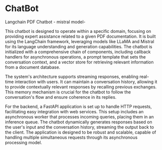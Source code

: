 # ChatBot
Langchain PDF Chatbot - mistral model-

This chatbot is designed to operate within a specific domain, focusing on providing expert assistance related to a given PDF documentation. It is built using the LangChain framework, leveraging models like LLaMA and Mistral for its language understanding and generation capabilities. The chatbot is initialized with a comprehensive chain of components, including callback handlers for asynchronous operations, a prompt template that sets the conversation context, and a vector store for retrieving relevant information from a document database.

The system's architecture supports streaming responses, enabling real-time interaction with users. It can maintain a conversation history, allowing it to provide contextually relevant responses by recalling previous exchanges. This memory mechanism is crucial for the chatbot to follow the conversation's flow and ensure coherence in its replies.

For the backend, a FastAPI application is set up to handle HTTP requests, facilitating easy integration with web services. This setup includes an asynchronous worker that processes incoming queries, placing them in an inference queue. The chatbot dynamically generates responses based on the user's input and the conversation history, streaming the output back to the client. The application is designed to be robust and scalable, capable of handling multiple simultaneous requests through its asynchronous processing model.

